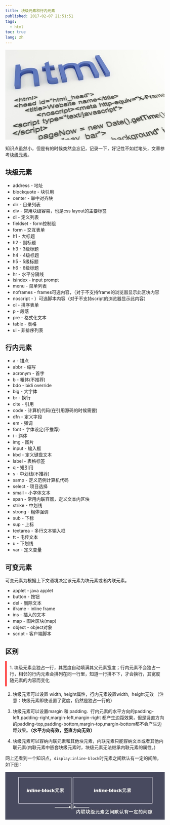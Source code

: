 ```yaml
---
title: 块级元素和行内元素
published: 2017-02-07 21:51:51
tags: 
  - html
toc: true
lang: zh
---
```


![2017020737869html图.jpg](../_images/块级元素和行内元素/2017020737869html图.jpg)

<!--more-->

知识点虽然小，但是有的时候突然会忘记，记录一下，好记性不如烂笔头，文章参考[块级元素](http://baike.baidu.com/link?url=4QRo4L9owtzWL13Kv0TRx_FRhnPkQxSjprOSgNBt0DQXf7ESvOmMhTNANGyof9CaQTpDi_lG0uTkfMHknQte6iVSKNvxpZjo_vd3WGlpFcfL8K3B0sHfxRC9IvPd1-ku)。

## 块级元素

* address - 地址
* blockquote - 块引用
* center - 举中对齐块
* dir - 目录列表
* div - 常用块级容易，也是css layout的主要标签
* dl - 定义列表
* fieldset - form控制组
* form - 交互表单
* h1 - 大标题
* h2 - 副标题
* h3 - 3级标题
* h4 - 4级标题
* h5 - 5级标题
* h6 - 6级标题
* hr - 水平分隔线
* isindex - input prompt
* menu - 菜单列表
* noframes - frames可选内容，（对于不支持frame的浏览器显示此区块内容
* noscript - ）可选脚本内容（对于不支持script的浏览器显示此内容）
* ol - 排序表单
* p - 段落
* pre - 格式化文本
* table - 表格
* ul - 非排序列表

## 行内元素

* a - 锚点
* abbr - 缩写
* acronym - 首字
* b - 粗体(不推荐)
* bdo - bidi override
* big - 大字体
* br - 换行
* cite - 引用
* code - 计算机代码(在引用源码的时候需要)
* dfn - 定义字段
* em - 强调
* font - 字体设定(不推荐)
* i - 斜体
* img - 图片
* input - 输入框
* kbd - 定义键盘文本
* label - 表格标签
* q - 短引用
* s - 中划线(不推荐)
* samp - 定义范例计算机代码
* select - 项目选择
* small - 小字体文本
* span - 常用内联容器，定义文本内区块
* strike - 中划线
* strong - 粗体强调
* sub - 下标
* sup - 上标
* textarea - 多行文本输入框
* tt - 电传文本
* u - 下划线
* var - 定义变量

## 可变元素

可变元素为根据上下文语境决定该元素为块元素或者内联元素。

* applet - java applet
* button - 按钮
* del - 删除文本
* iframe - inline frame
* ins - 插入的文本
* map - 图片区块(map)
* object - object对象
* script - 客户端脚本

## 区别

<p style="border-left: 4px solid red; padding: 10px;">1. 块级元素会独占一行，其宽度自动填满其父元素宽度；行内元素不会独占一行，相邻的行内元素会排列在同一行里，知道一行排不下，才会换行，其宽度随元素的内容而变化

2.    块级元素可以设置 width, height属性，行内元素设置width,  height无效 <span id="inline-red">（注意：块级元素即使设置了宽度，仍然是独占一行的）</span>

3.    块级元素可以设置margin 和 padding.  行内元素的水平方向的padding-left,padding-right,margin-left,margin-right 都产生边距效果，但是竖直方向的padding-top,padding-bottom,margin-top,margin-bottom都不会产生边距效果。<span id="inline-red">**（水平方向有效，竖直方向无效）**</span>

4.    块级元素可以容纳内联元素和其他块元素，内联元素只能容纳文本或者其他内联元素<span id="inline-red">(内联元素中嵌套块级元素时，块级元素无法继承内联元素的属性。)</span></p>

网上还看到一个知识点，`display:inline-block`时元素之间默认有一定的间隙，如下图：

![2017020781662inline-block-white-space.jpg](../_images/块级元素和行内元素/2017020781662inline-block-white-space.jpg)
